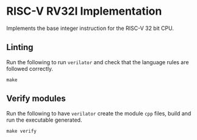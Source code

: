 # RISC-V RV32I Implementation

Implements the base integer instruction for the RISC-V 32 bit CPU.

## Linting
Run the following to run `verilator` and check that the language rules are followed correctly.
```
make
```

## Verify modules
Run the following to have `verilator` create the module `cpp` files, build and run the executable generated.
```
make verify
```